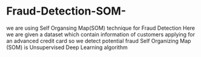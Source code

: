 # Fraud-Detection-SOM-

we are using Self Organsing Map(SOM) technique for Fraud Detection
Here we are given a dataset which contain information of customers applying for an advanced credit card 
so we detect potential fraud
Self Organizing Map (SOM) is Unsupervised Deep Learning algorithm
